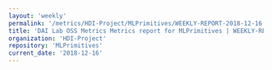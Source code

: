 ```yaml
---
layout: 'weekly'
permalink: '/metrics/HDI-Project/MLPrimitives/WEEKLY-REPORT-2018-12-16'
title: 'DAI Lab OSS Metrics Metrics report for MLPrimitives | WEEKLY-REPORT-2018-12-16'
organization: 'HDI-Project'
repository: 'MLPrimitives'
current_date: '2018-12-16'
---
```

